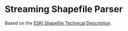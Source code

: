 # Streaming Shapefile Parser

Based on the [ESRI Shapefile Technical Description](http://www.esri.com/library/whitepapers/pdfs/shapefile.pdf).
